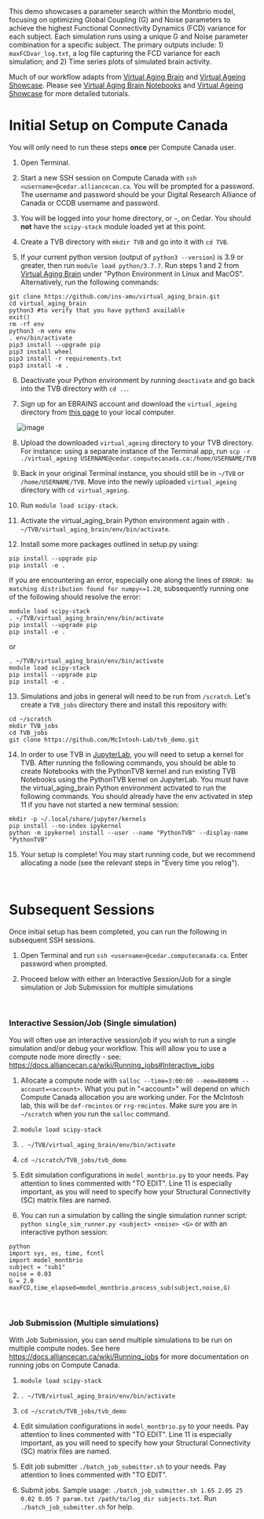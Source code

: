 This demo showcases a parameter search within the Montbrio model, focusing on optimizing Global Coupling (G) and Noise parameters to achieve the highest Functional Connectivity Dynamics (FCD) variance for each subject. Each simulation runs using a unique G and Noise parameter combination for a specific subject. The primary outputs include: 1) `maxFCDvar_log.txt`, a log file capturing the FCD variance for each simulation; and 2) Time series plots of simulated brain activity.

Much of our workflow adapts from [Virtual Aging Brain](https://github.com/ins-amu/virtual_aging_brain) and [Virtual Ageing Showcase](https://lab.ch.ebrains.eu/user-redirect/lab/tree/shared/SGA3%20D1.2%20Showcase%201/virtual_ageing). Please see [Virtual Aging Brain Notebooks]([https://github.com/ins-amu/virtual_aging_brain](https://github.com/ins-amu/virtual_aging_brain/tree/main/notebooks)) and [Virtual Ageing Showcase](https://lab.ch.ebrains.eu/user-redirect/lab/tree/shared/SGA3%20D1.2%20Showcase%201/virtual_ageing) for more detailed tutorials. 

# Initial Setup on Compute Canada
You will only need to run these steps **once** per Compute Canada user. 

1. Open Terminal. 

2. Start a new SSH session on Compute Canada with `ssh <username>@cedar.alliancecan.ca`. You will be prompted for a password. The username and password should be your Digital Research Alliance of Canada or CCDB username and password. 

3. You will be logged into your home directory, or `~`,  on Cedar. You should **not** have the `scipy-stack` module loaded yet at this point.

4. Create a TVB directory with `mkdir TVB` and go into it with `cd TVB`.

5. If your current python version (output of `python3 --version`) is 3.9 or greater, then run `module load python/3.7.7`. Run steps 1 and 2 from [Virtual Aging Brain](https://github.com/ins-amu/virtual_aging_brain) under "Python Environment in Linux and MacOS". Alternatively, run the following commands:
```
git clone https://github.com/ins-amu/virtual_aging_brain.git 
cd virtual_aging_brain 
python3 #to verify that you have python3 available
exit() 
rm -rf env
python3 -m venv env
. env/bin/activate
pip3 install --upgrade pip
pip3 install wheel
pip3 install -r requirements.txt
pip3 install -e .
```

6. Deactivate your Python environment by running `deactivate` and go back into the TVB directory with `cd ..`.

7. Sign up for an EBRAINS account and download the `virtual_ageing` directory from [this page](https://drive.ebrains.eu/library/c8e689b3-b6c6-4c3f-a863-2223def05cbc/SGA3%20D1.2%20Showcase%201/) to your local computer.

&nbsp;&nbsp;&nbsp;&nbsp;![image](https://github.com/McIntosh-Lab/tvb_demo/assets/32205576/22e324d2-1182-4009-8f0d-60107fe903b1) 


8. Upload the downloaded `virtual_ageing` directory to your TVB directory. For instance: using a separate instance of the Terminal app, run `scp -r ./virtual_ageing USERNAME@cedar.computecanada.ca:/home/USERNAME/TVB`

9. Back in your original Terminal instance, you should still be in `~/TVB` or `/home/USERNAME/TVB`. Move into the newly uploaded `virtual_ageing` directory with `cd virtual_ageing`.

10. Run `module load scipy-stack`.

11. Activate the virtual_aging_brain Python environment again with `. ~/TVB/virtual_aging_brain/env/bin/activate`.

12. Install some more packages outlined in setup.py using:
 ```
 pip install --upgrade pip
 pip install -e .
 ```
If you are encountering an error, especially one along the lines of `ERROR: No matching distribution found for numpy<=1.20`, subsequently running one of the following should resolve the error:
```
module load scipy-stack
. ~/TVB/virtual_aging_brain/env/bin/activate
pip install --upgrade pip
pip install -e .
```
or
```
. ~/TVB/virtual_aging_brain/env/bin/activate
module load scipy-stack
pip install --upgrade pip
pip install -e .
```

13. Simulations and jobs in general will need to be run from `/scratch`. Let's create a `TVB_jobs` directory there and install this repository with:    
```
cd ~/scratch
mkdir TVB_jobs
cd TVB_jobs
git clone https://github.com/McIntosh-Lab/tvb_demo.git
```

14. In order to use TVB in [JupyterLab](https://jupyterhub.cedar.computecanada.ca/), you will need to setup a kernel for TVB. After running the following commands, you should be able to create Notebooks with the PythonTVB kernel and run existing TVB Notebooks using the PythonTVB kernel on JupyterLab. You must have the virtual_aging_brain Python environment activated to run the following commands. You should already have the env activated in step 11 if you have not started a new terminal session:
```
mkdir -p ~/.local/share/jupyter/kernels
pip install --no-index ipykernel
python -m ipykernel install --user --name "PythonTVB" --display-name "PythonTVB"
```
    
15. Your setup is complete! You may start running code, but we recommend allocating a node (see the relevant steps in "Every time you relog").


<br>

# Subsequent Sessions
Once initial setup has been completed, you can run the following in subsequent SSH sessions.

1. Open Terminal and run `ssh <username>@cedar.computecanada.ca`. Enter password when prompted.

2. Proceed below with either an Interactive Session/Job for a single simulation or Job Submission for multiple simulations 


<br>


### Interactive Session/Job (Single simulation)
You will often use an interactive session/job if you wish to run a single simulation and/or debug your workflow. This will allow you to use a compute node more directly - see: https://docs.alliancecan.ca/wiki/Running_jobs#Interactive_jobs

1. Allocate a compute node with `salloc --time=3:00:00 --mem=8000MB --account=<account>`. What you put in "\<account\>" will depend on which Compute Canada allocation you are working under. For the McIntosh lab, this will be `def-rmcintos` or `rrg-rmcintos`. Make sure you are in `~/scratch` when you run the `salloc` command.

2. `module load scipy-stack`

3. `. ~/TVB/virtual_aging_brain/env/bin/activate`

4. `cd ~/scratch/TVB_jobs/tvb_demo`

5. Edit simulation configurations in `model_montbrio.py` to your needs. Pay attention to lines commented with "TO EDIT". Line 11 is especially important, as you will need to specify how your Structural Connectivity (SC) matrix files are named.

6. You can run a simulation by calling the single simulation runner script: `python single_sim_runner.py <subject> <noise> <G>` or with an interactive python session:
```
python
import sys, os, time, fcntl
import model_montbrio
subject = "sub1"
noise = 0.03
G = 2.0
maxFCD,time_elapsed=model_montbrio.process_sub(subject,noise,G) 
```
   
<br>


### Job Submission (Multiple simulations)
With Job Submission, you can send multiple simulations to be run on multiple compute nodes. See here https://docs.alliancecan.ca/wiki/Running_jobs for more documentation on running jobs on Compute Canada.

1. `module load scipy-stack`

2. `. ~/TVB/virtual_aging_brain/env/bin/activate`

3. `cd ~/scratch/TVB_jobs/tvb_demo` 

4. Edit simulation configurations in `model_montbrio.py` to your needs. Pay attention to lines commented with "TO EDIT". Line 11 is especially important, as you will need to specify how your Structural Connectivity (SC) matrix files are named.

5. Edit job submitter `./batch_job_submitter.sh` to your needs. Pay attention to lines commented with "TO EDIT".

6. Submit jobs. Sample usage: `./batch_job_submitter.sh 1.65 2.05 25 0.02 0.05 7 param.txt /path/to/log_dir subjects.txt`. Run `./batch_job_submitter.sh` for help.


